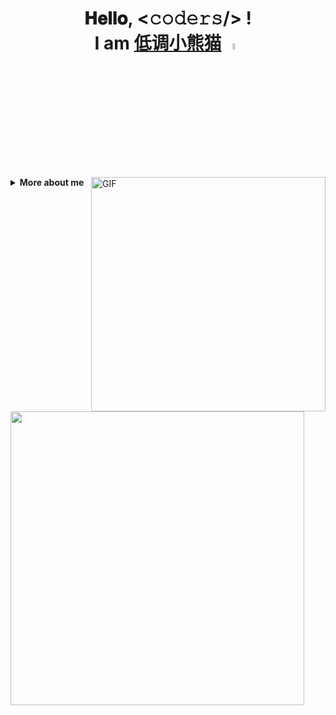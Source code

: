 <!-- 
### Hi there 👋

Here are some ideas to get you started:

- 🔭 I’m currently working on ...
- 🌱 I’m currently learning ...
- 👯 I’m looking to collaborate on ...
- 🤔 I’m looking for help with ...
- 💬 Ask me about ...
- 📫 How to reach me: ...
- 😄 Pronouns: ...
- ⚡ Fun fact: ...
-->

<h1 align="center">
  𝐇𝐞𝐥𝐥𝐨, &lt;𝚌𝚘𝚍𝚎𝚛𝚜/&gt; ! 
  <br/>
  I am <a target="_blank" href="https://github.com/java-aodeng">低调小熊猫</a>

  <a target="_blank">
      <img src="https://uss.ilovey.live/github/Hi.gif" width="5%" />    
  </a>
</h1>


<a target="_blank">  
    <a href="https://github.com/java-aodeng"><img align="right"  width="375" alt="GIF" src="https://uss.ilovey.live/github/image.gif" /></a>
    <a href="https://github.com/java-aodeng"><img align="left"   width="470" src="https://github-readme-stats.vercel.app/api?username=java-aodeng&show_icons=true" /></a>
</a>

<details align="left">
    <summary>
        <b>More about me</b>
    </summary>
<br>

<div align="left">

- :computer: I’m currently working on **Java**
- :pushpin: I’m currently learning  **Go** and **Vue**

### :mag_right: Find me:

[<img alt="低调小熊猫's Twitter" align="left" width="24px" src="https://cdn.jsdelivr.net/npm/simple-icons@latest/icons/twitter.svg"/>](https://twitter.com/java_aodeng)
[<img alt="低调小熊猫's QQ群" align="left" src="https://img.shields.io/badge/chat-%E4%BD%8E%E8%B0%83%E5%B0%8F%E7%86%8A%E7%8C%ABQQ%E7%BE%A4-yellow.svg"/>](https://jq.qq.com/?_wv=1027&k=574chhz)
[<img alt="低调小熊猫's Telegram" align="left" src="https://img.shields.io/badge/telegram-%E4%BD%8E%E8%B0%83%E5%B0%8F%E7%86%8A%E7%8C%AB--%E5%AE%98%E6%96%B9%E9%83%A8%E8%90%BD-orange.svg"/>](https://t.me/joinchat/LSsyBxVKLGEkF5MtIhg6TQ)
  
- 科学上网：低至7.2元/月，秒开YouTube 1080蓝光   

- 邮箱联系：java@aodeng.cc  

